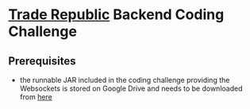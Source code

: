 [Trade Republic](https://traderepublic.com/de-de) Backend Coding Challenge
=====

## Prerequisites
- the runnable JAR included in the coding challenge providing the Websockets is stored on Google Drive and needs to be downloaded from [here](https://drive.google.com/file/d/1mdyg3ru0ybqIwNhw16BiKPriWjeYfrKz/view?usp=sharing)
